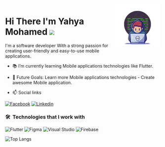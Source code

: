 <img align="right" src="https://raw.githubusercontent.com/mohamedelkashef15/mohamedelkashef15/main/github-profile.png" width="30%">
<h1>
  Hi There I'm Yahya Mohamed
  <img src="https://media.giphy.com/media/hvRJCLFzcasrR4ia7z/giphy.gif" width="28">
</h1>
<p>
I'm a software developer With a strong passion for creating user-friendly and easy-to-use mobile applications.

- 📚  I’m currently learning Mobile applications technologies like Flutter.
- 🎯 Future Goals: Learn more Mobile applications technologies - Create awesome Mobile application.
  
- 📫 Social links
<p>
<a href="https://www.facebook.com/share/1BKGnjT5XJ/?mibextid=wwXIfr"><img
    src="https://img.shields.io/badge/-Facebook-3b5998?style=flat&logo=facebook&logoColor=white" alt="Facebook"></a>
<a href="https://www.linkedin.com/in/yahya-mohamed-382a822a1?utm_source=share&utm_campaign=share_via&utm_content=profile&utm_medium=ios_app"><img
    src="https://img.shields.io/badge/-Linkedin-0072b1?style=flat&logo=linkedin&logoColor=white" alt="Linkedin"></a>

</p>

### 🛠 &nbsp;Technologies that I work with
![Flutter](https://img.shields.io/badge/-Flutter-000000?style=flat&logo=flutter)
![Figma](https://img.shields.io/badge/-Figma-000000?style=flat&logo=figma)
![Visual Studio](https://img.shields.io/badge/-Visual%20Studio-000000?style=flat&logo=visual-studio)
![Firebase](https://img.shields.io/badge/-Firebase-000000?style=flat&logo=firebase)



<!-- ![Top Langs](https://github-readme-stats.vercel.app/api/top-langs/?username=YahyaEltayeeb&hide_progress=true) -->
![Top Langs](https://github-readme-stats.vercel.app/api/top-langs/?username=YahyaEltayeeb&layout=compact)
<br>
